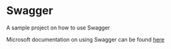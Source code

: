 # Swagger
A sample project on how to use Swagger


Microsoft documentation on using Swagger can be found [here](https://docs.microsoft.com/en-us/aspnet/core/tutorials/web-api-help-pages-using-swagger?view=aspnetcore-2.2)
